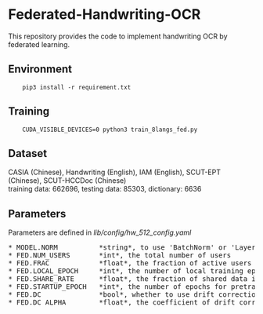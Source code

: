 # Federated-Handwriting-OCR
This repository provides the code to implement handwriting OCR by federated learning.

## Environment
```
    pip3 install -r requirement.txt
```

## Training
```
    CUDA_VISIBLE_DEVICES=0 python3 train_8langs_fed.py 
```

## Dataset
CASIA (Chinese), Handwriting (English), IAM (English), SCUT-EPT (Chinese), SCUT-HCCDoc (Chinese)  
training data: 662696, testing data: 85303, dictionary: 6636

## Parameters
Parameters are defined in *lib/config/hw_512_config.yaml*  
<pre>
* MODEL.NORM          *string*, to use 'BatchNorm' or 'LayerNorm'
* FED.NUM_USERS       *int*, the total number of users
* FED.FRAC            *float*, the fraction of active users in each communication round
* FED.LOCAL_EPOCH     *int*, the number of local training epochs in each communication round
* FED.SHARE_RATE      *float*, the fraction of shared data in the whole training data
* FED.STARTUP_EPOCH   *int*, the number of epochs for pretraining on shared data
* FED.DC              *bool*, whether to use drift correction
* FED.DC_ALPHA        *float*, the coefficient of drift correction term
</pre>
